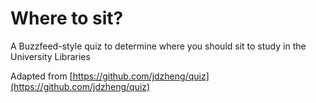 # Where to sit?

A Buzzfeed-style quiz to determine where you should sit to study in the University Libraries

Adapted from [https://github.com/jdzheng/quiz](https://github.com/jdzheng/quiz)
